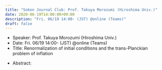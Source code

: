 ```yaml
---
title: "Soken Journal Club: Prof. Takuya Morozumi (Hiroshima Univ.)"
date: 2020-06-19T14:00:00+09:00
description: "Fri. 06/19 14:00- (JST) @online (Teams)"
draft: false
---
```


- Speaker:
Prof. Takuya Morozumi (Hiroshima Univ.)
- Date:
Fri. 06/19 14:00- (JST) @online (Teams)
- Title:
Renormalization of initial conditions and the trans-Planckian problem of inflation

<!--more-->

- Abstract:

